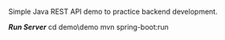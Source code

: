 Simple Java REST API demo to practice backend development.

***Run Server***
cd demo\demo
mvn spring-boot:run